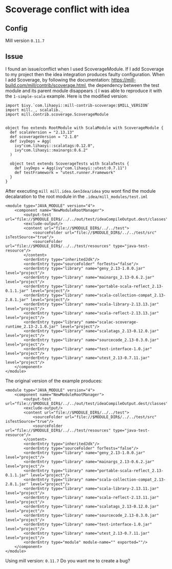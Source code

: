 # Scoverage conflict with idea

## Config
Mill version `0.11.7`

## Issue
I found an issue/conflict when I used ScoverageModule. If I add Scoverage to my project then the idea integration produces faulty configuration.
When I add Scoverage, by following the documentation: https://mill-build.com/mill/contrib/scoverage.html, the dependency between the test module and its parent module disappears :(
I was able to reproduce it with the `1-simple-scala` example. Here is the modified version:

```
import $ivy.`com.lihaoyi::mill-contrib-scoverage:$MILL_VERSION`
import mill._, scalalib._
import mill.contrib.scoverage.ScoverageModule


object foo extends RootModule with ScalaModule with ScoverageModule {
  def scalaVersion = "2.13.13"
  def scoverageVersion = "2.1.0"
  def ivyDeps = Agg(
    ivy"com.lihaoyi::scalatags:0.12.0",
    ivy"com.lihaoyi::mainargs:0.6.2"
  )

  object test extends ScoverageTests with ScalaTests {
    def ivyDeps = Agg(ivy"com.lihaoyi::utest:0.7.11")
    def testFramework = "utest.runner.Framework"
  }
}
```

After executing `mill mill.idea.GenIdea/idea` you wont find the module decalaration to the root module  in the `.idea/mill_modules/test.iml`

```
<module type="JAVA_MODULE" version="4">
    <component name="NewModuleRootManager">
        <output-test url="file://$MODULE_DIR$/../../out/test/ideaCompileOutput.dest/classes"/>
        <exclude-output/>
        <content url="file://$MODULE_DIR$/../../test">
            <sourceFolder url="file://$MODULE_DIR$/../../test/src" isTestSource="true"/>
            <sourceFolder url="file://$MODULE_DIR$/../../test/resources" type="java-test-resource"/>
        </content>
        <orderEntry type="inheritedJdk"/>
        <orderEntry type="sourceFolder" forTests="false"/>
        <orderEntry type="library" name="geny_2.13-1.0.0.jar" level="project"/>
        <orderEntry type="library" name="mainargs_2.13-0.6.2.jar" level="project"/>
        <orderEntry type="library" name="portable-scala-reflect_2.13-0.1.1.jar" level="project"/>
        <orderEntry type="library" name="scala-collection-compat_2.13-2.8.1.jar" level="project"/>
        <orderEntry type="library" name="scala-library-2.13.13.jar" level="project"/>
        <orderEntry type="library" name="scala-reflect-2.13.13.jar" level="project"/>
        <orderEntry type="library" name="scalac-scoverage-runtime_2.13-2.1.0.jar" level="project"/>
        <orderEntry type="library" name="scalatags_2.13-0.12.0.jar" level="project"/>
        <orderEntry type="library" name="sourcecode_2.13-0.3.0.jar" level="project"/>
        <orderEntry type="library" name="test-interface-1.0.jar" level="project"/>
        <orderEntry type="library" name="utest_2.13-0.7.11.jar" level="project"/>
    </component>
</module>
```

The original version of the example produces:

```
<module type="JAVA_MODULE" version="4">
    <component name="NewModuleRootManager">
        <output-test url="file://$MODULE_DIR$/../../out/test/ideaCompileOutput.dest/classes"/>
        <exclude-output/>
        <content url="file://$MODULE_DIR$/../../test">
            <sourceFolder url="file://$MODULE_DIR$/../../test/src" isTestSource="true"/>
            <sourceFolder url="file://$MODULE_DIR$/../../test/resources" type="java-test-resource"/>
        </content>
        <orderEntry type="inheritedJdk"/>
        <orderEntry type="sourceFolder" forTests="false"/>
        <orderEntry type="library" name="geny_2.13-1.0.0.jar" level="project"/>
        <orderEntry type="library" name="mainargs_2.13-0.6.2.jar" level="project"/>
        <orderEntry type="library" name="portable-scala-reflect_2.13-0.1.1.jar" level="project"/>
        <orderEntry type="library" name="scala-collection-compat_2.13-2.8.1.jar" level="project"/>
        <orderEntry type="library" name="scala-library-2.13.11.jar" level="project"/>
        <orderEntry type="library" name="scala-reflect-2.13.11.jar" level="project"/>
        <orderEntry type="library" name="scalatags_2.13-0.12.0.jar" level="project"/>
        <orderEntry type="library" name="sourcecode_2.13-0.3.0.jar" level="project"/>
        <orderEntry type="library" name="test-interface-1.0.jar" level="project"/>
        <orderEntry type="library" name="utest_2.13-0.7.11.jar" level="project"/>
        <orderEntry type="module" module-name="" exported=""/>
    </component>
</module>
```

Using mill version: `0.11.7`
Do you want me to create a bug?